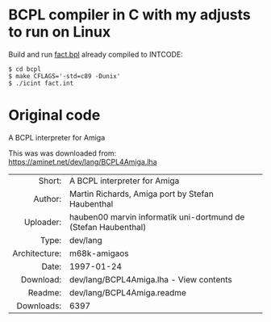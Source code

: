# BCPL compiler in C with my adjusts to run on Linux

Build and run [fact.bpl](./bcpl/fact.bpl) already compiled to INTCODE:

```
$ cd bcpl
$ make CFLAGS='-std=c89 -Dunix'
$ ./icint fact.int
```



# Original code

A BCPL interpreter for Amiga

This was was downloaded from: https://aminet.net/dev/lang/BCPL4Amiga.lha

|               |       |
| ------------: | ----- |
| Short:        | A BCPL interpreter for Amiga |
| Author:       | Martin Richards, Amiga port by Stefan Haubenthal |
| Uploader:	    | hauben00 marvin informatik uni-dortmund de (Stefan Haubenthal) |
| Type:         | dev/lang |
| Architecture: |	m68k-amigaos |
| Date:         | 1997-01-24 |
| Download:     |	dev/lang/BCPL4Amiga.lha - View contents |
| Readme:       | dev/lang/BCPL4Amiga.readme |
| Downloads:    | 6397 |
